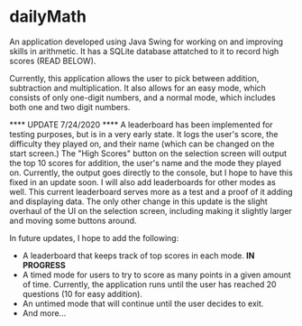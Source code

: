 # dailyMath
An application developed using Java Swing for working on and improving skills in arithmetic. It has a SQLite database attatched to it to record high scores (READ BELOW).

Currently, this application allows the user to pick between addition, subtraction and multiplication. It also allows for an easy mode, which consists of only one-digit numbers, and a normal mode, which includes both one and two digit numbers.

**** UPDATE 7/24/2020 ****
A leaderboard has been implemented for testing purposes, but is in a very early state. It logs the user's score, the difficulty they played on, and their name (which can be changed on the start screen.) The "High Scores" button on the selection screen will output the top 10 scores for addition, the user's name and the mode they played on. Currently, the output goes directly to the console, but I hope to have this fixed in an update soon. I will also add leaderboards for other modes as well. This current leaderboard serves more as a test and a proof of it adding and displaying data.
The only other change in this update is the slight overhaul of the UI on the selection screen, including making it slightly larger and moving some buttons around.

In future updates, I hope to add the following:
- A leaderboard that keeps track of top scores in each mode. **IN PROGRESS**
- A timed mode for users to try to score as many points in a given amount of time. Currently, the application runs until the user has reached 20 questions (10 for easy addition).
- An untimed mode that will continue until the user decides to exit.
- And more...

